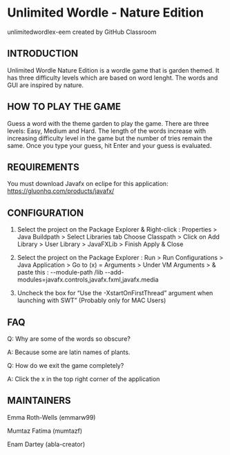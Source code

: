 # Unlimited Wordle - Nature Edition
unlimitedwordlex-eem created by GitHub Classroom


INTRODUCTION
-------------

Unlimited Wordle Nature Edition is a wordle game that is garden themed. It has three difficulty levels which are based on word lenght. The words and GUI are inspired by nature.

HOW TO PLAY THE GAME
--------------------
Guess a word with the theme garden to play the game. There are three levels: Easy, Medium and Hard. The length of the words increase with increasing difficulty level in the game but the number of tries remain the same. Once you type your guess, hit Enter and your guess is evaluated.

REQUIREMENTS
-------------
You must download Javafx on eclipe for this application: https://gluonhq.com/products/javafx/

CONFIGURATION
-------------
1. Select the project on the Package Explorer & Right-click :
Properties > Java Buildpath > Select Libraries tab
Choose Classpath > Click on Add Library > User Library > JavaFXLib > Finish
Apply & Close

2. Select the project on the Package Explorer :
Run > Run Configurations > Java Application >
Go to (x) = Arguments > Under VM Arguments > <path-to-javafx-sdk> & paste this :
--module-path <path-to-javafx-sdk>/lib --add-modules=javafx.controls,javafx.fxml,javafx.media
 
3. Uncheck the box for “Use the -XstartOnFirstThread” argument when launching with SWT”
(Probably only for MAC Users)

 FAQ
 ---
 Q: Why are some of the words so obscure?
 
 A: Because some are latin names of plants.
 
 Q: How do we exit the game completely?
 
 A: Click the x in the top right corner of the application
 
 
MAINTAINERS
-----------
Emma Roth-Wells (emmarw99)
 
Mumtaz Fatima (mumtazf)
 
Enam Dartey (abla-creator)
